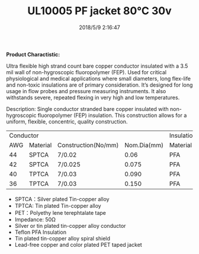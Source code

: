 ﻿---
layout: post 
title: UL10005 PF jacket 80℃ 30v
tags: RF
categories: wire-cable
overview: ultra flexible high strand count bare copper conductor insulated with a 3.5 mil wall of non-hygroscopic fluoropolymer (FEP). 
series: FN50
part_number: 11-10005-2
thumb_img: 
image: static/34-20210603.jpg
date: 2018/5/9 2:16:47
permalink: /wire-cable/ul10005-pf-jack-80degc-30v.html
---


__Product Charactistic:__

Ultra flexible high strand count bare copper conductor insulated with a 3.5 mil wall of non-hygroscopic fluoropolymer (FEP). Used for critical physiological and medical applications where small diameters, long flex-life and non-toxic insulations are of primary consideration. It’s designed for long usage in flow probes and pressure measuring instruments. It also withstands severe, repeated flexing in very high and low temperatures.

Description: Single conductor stranded bare copper insulated with non-hygroscopic fluoropolymer (FEP) insulation. This construction allows for a uniform, flexible, concentric, quality construction.


<table class="table table-bordered table-hover table-condensed">
	<tbody>
		<tr>
			<td colspan="4">
				Conductor
			</td>
			<td colspan="2">
				Insulation
			</td>
			<td colspan="2">
				Shielding
			</td>
			<td colspan="2">
				Jacket
			</td>
		</tr>
		<tr>
			<td>
				AWG<br />
			</td>
			<td>
				Material
			</td>
			<td>
				Construction(No/mm)
			</td>
			<td>
				Nom.Dia(mm)
			</td>
			<td>
				Material<br />
			</td>
			<td>
				Nom.Dia(mm)
			</td>
			<td>
				Material<br />
			</td>
			<td>
				Nom.Dia(mm)
			</td>
			<td>
				Material<br />
			</td>
			<td>
				Nom.Dia(mm)
			</td>
		</tr>
		<tr>
			<td>
				44
			</td>
			<td>
				SPTCA
			</td>
			<td>
				7/0.02
			</td>
			<td>
				0.06
			</td>
			<td>
				PFA
			</td>
			<td>
				0.15
			</td>
			<td>
				TPTCA
			</td>
			<td>
				0.21
			</td>
			<td>
				PET
			</td>
			<td>
				0.26
			</td>
		</tr>
		<tr>
			<td>
				42
			</td>
			<td>
				SPTCA
			</td>
			<td>
				7/0.025
			</td>
			<td>
				0.075
			</td>
			<td>
				PFA
			</td>
			<td>
				0.17
			</td>
			<td>
				TPTCA
			</td>
			<td>
				0.23
			</td>
			<td>
				PET
			</td>
			<td>
				0.28
			</td>
		</tr>
		<tr>
			<td>
				40
			</td>
			<td>
				TPTCA
			</td>
			<td>
				7/0.03
			</td>
			<td>
				0.090
			</td>
			<td>
				PFA
			</td>
			<td>
				0.24
			</td>
			<td>
				TPTCA
			</td>
			<td>
				0.30
			</td>
			<td>
				PET
			</td>
			<td>
				0.35
			</td>
		</tr>
		<tr>
			<td>
				36
			</td>
			<td>
				TPTCA
			</td>
			<td>
				7/0.03
			</td>
			<td>
				0.150
			</td>
			<td>
				PFA
			</td>
			<td>
				0.27
			</td>
			<td>
				TPTCA
			</td>
			<td>
				0.33
			</td>
			<td>
				PET
			</td>
			<td>
				0.38
			</td>
		</tr>
	</tbody>
</table>


* SPTCA：Silver plated Tin-copper alloy
* TPTCA: Tin plated Tin-copper alloy 
* PET：Polyethy lene terephtalate tape
* Impedance: 50Ω
* Silver or tin plated tin-copper alloy conductor 
* Teflon PFA Insulation
* Tin plated tin-copper alloy spiral shield
* Lead-free copper and color plated PET taped jacket